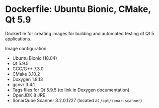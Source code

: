 # Dockerfile: Ubuntu Bionic, CMake, Qt 5.9

Dockerfile for creating images for building and automated testing of Qt 5 applications.

Image configuration:
- Ubuntu Bionic (18.04)
- Qt 5.9.5
- GCC/G++ 7.3.0
- CMake 3.10.2
- Doxygen 1.8.13
- gcovr 3.4.1
- Tags files for Qt 5.9.5 (to link in Doxygen documentation)
- OpenJDK 8 JRE
- SonarQube Scanner 3.2.0.1227 (located at `/opt/sonar-scanner`)